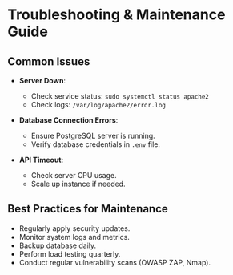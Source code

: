 # Troubleshooting & Maintenance Guide

## Common Issues

- **Server Down**:  
  - Check service status: `sudo systemctl status apache2`
  - Check logs: `/var/log/apache2/error.log`

- **Database Connection Errors**:
  - Ensure PostgreSQL server is running.
  - Verify database credentials in `.env` file.

- **API Timeout**:
  - Check server CPU usage.
  - Scale up instance if needed.

## Best Practices for Maintenance

- Regularly apply security updates.
- Monitor system logs and metrics.
- Backup database daily.
- Perform load testing quarterly.
- Conduct regular vulnerability scans (OWASP ZAP, Nmap).
